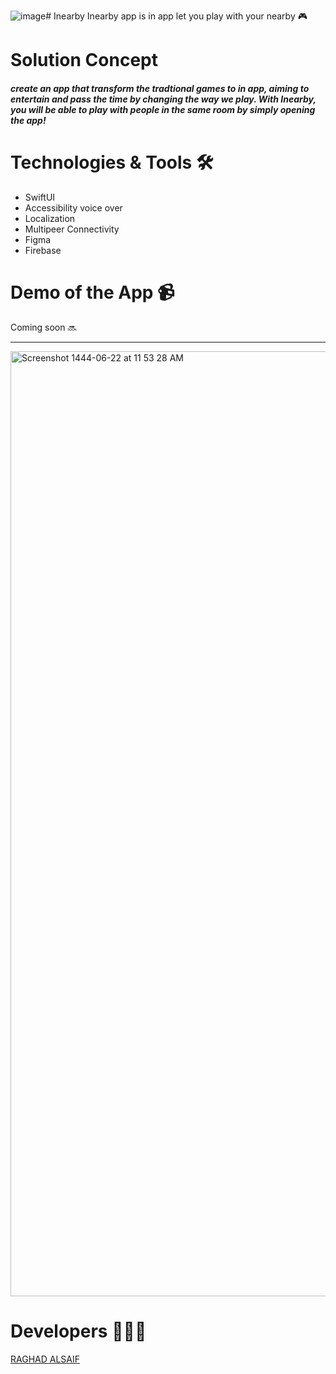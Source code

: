 ![image](https://github.com/raghadalsaif/fver/assets/107502187/1c53518d-1817-413b-ad16-139c153d9860)# Inearby 
Inearby app is in app let you play with your nearby 🎮


# Solution Concept

##### create an app that transform the tradtional games to in app, aiming to entertain and pass the time by changing the way we play. With Inearby, you will be able to play with people in the same room by simply opening the app!



# Technologies & Tools 🛠️
- SwiftUI
- Accessibility voice over
- Localization
- Multipeer Connectivity
- Figma
- Firebase

# Demo of the App 📹


Coming soon 🔜


---








<img width="1512" alt="Screenshot 1444-06-22 at 11 53 28 AM" src="https://my.iosda.org/site/glide?path=teams%2F3149%2Fbanner%2FInearby+inside.png&w=2900&h=300&fit=crop&s=b3a5f85a6f634c12bbb98345f6837d64![image](https://github.com/raghadalsaif/fver/assets/107502187/162eae1d-24a6-47c4-b714-c0eed8c9b4a5)">



# Developers 👩🏼‍💻

[RAGHAD ALSAIF](https://github.com/raghadalsaif)

